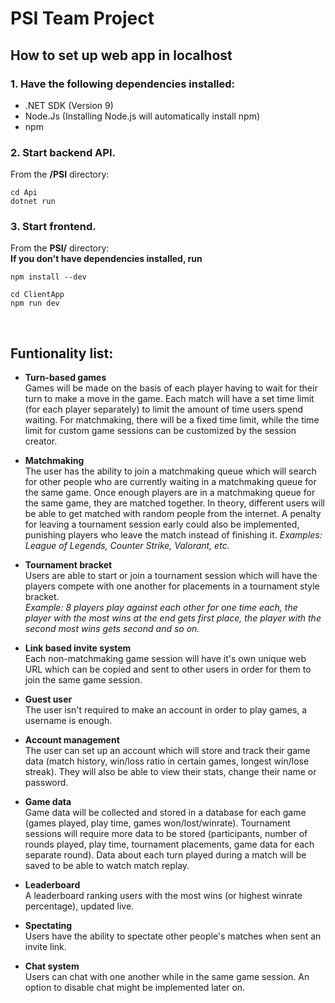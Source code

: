 # PSI Team Project  

## How to set up web app in localhost
### 1. Have the following dependencies installed:
   - .NET SDK (Version 9)
   - Node.Js (Installing Node.js will automatically install npm)
   - npm
   
### 2. Start backend API.  
   From the **/PSI** directory:  
   ```
   cd Api 
   dotnet run
   ```

### 3. Start frontend.  
   From the **PSI/** directory:  
   **If you don't have dependencies installed, run** 
   ```
   npm install --dev
   ```
   
   ```
   cd ClientApp
   npm run dev    
   ```
   <br>

## Funtionality list:
- **Turn-based games**  
Games will be made on the basis of each player having to wait for their turn to make a move in the game. Each match will have a set time limit (for each player separately) to limit the amount of time users spend waiting. For matchmaking, there will be a fixed time limit, while the time limit for custom game sessions can be customized by the session creator. 

- **Matchmaking**  
The user has the ability to join a matchmaking queue which will search for other people who are currently waiting in a matchmaking queue for the same game. Once enough players are in a matchmaking queue for the same game, they are matched together. In theory, different users will be able to get matched with random people from the internet. A penalty for leaving a tournament session early could also be implemented, punishing players who leave the match instead of finishing it.
*Examples: League of Legends, Counter Strike, Valorant, etc.*  

- **Tournament bracket**  
Users are able to start or join a tournament session which will have the players compete with one another for placements in a tournament style bracket.  
*Example: 8 players play against each other for one time each, the player with the most wins at the end gets first place, the player with the second most wins gets second and so on.*  

- **Link based invite system**  
Each non-matchmaking game session will have it's own unique web URL which can be copied and sent to other users in order for them to join the same game session.

- **Guest user**  
The user isn't required to make an account in order to play games, a username is enough.

- **Account management**  
The user can set up an account which will store and track their game data (match history, win/loss ratio in certain games, longest win/lose streak). They will also be able to view their stats, change their name or password.

- **Game data**  
Game data will be collected and stored in a database for each game (games played, play time, games won/lost/winrate). Tournament sessions will require more data to be stored (participants, number of rounds played, play time, tournament placements, game data for each separate round). Data about each turn played during a match will be saved to be able to watch match replay.

- **Leaderboard**  
A leaderboard ranking users with the most wins (or highest winrate percentage), updated live.

- **Spectating**  
Users have the ability to spectate other people's matches when sent an invite link.

- **Chat system**  
Users can chat with one another while in the same game session. An option to disable chat might be implemented later on.
